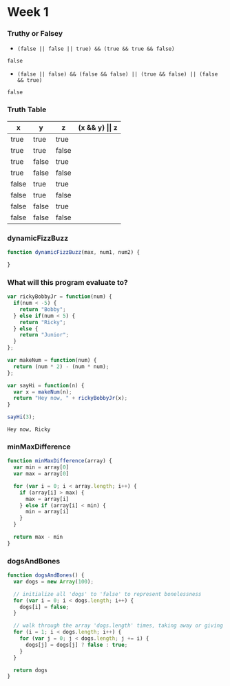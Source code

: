 # Week 1

### Truthy or Falsey

* `(false || false || true) && (true && true && false)`

`false`
* `(false || false) && (false && false) || (true && false) || (false && true)`

`false`

### Truth Table

x  | y   | z   | (x && y) &#124;&#124; z
-----|-----|-----|------------------------
true |true |true |
true |true |false|
true |false|true |
true |false|false|
false|true |true |
false|true |false|
false|false|true |
false|false|false|

### dynamicFizzBuzz

```js
function dynamicFizzBuzz(max, num1, num2) {

}
```

### What will this program evaluate to?

```javascript
var rickyBobbyJr = function(num) {
  if(num < -5) {
    return "Bobby";
  } else if(num < 5) {
    return "Ricky";
  } else {
    return "Junior";
  }
};

var makeNum = function(num) {
  return (num * 2) - (num * num);
};

var sayHi = function(n) {
  var x = makeNum(n);
  return "Hey now, " + rickyBobbyJr(x);
}

sayHi(3);
```

`Hey now, Ricky`

### minMaxDifference
```js
function minMaxDifference(array) {
  var min = array[0]
  var max = array[0]

  for (var i = 0; i < array.length; i++) {
    if (array[i] > max) {
      max = array[i]
    } else if (array[i] < min) {
      min = array[i]
    }
  }

  return max - min
}
```

### dogsAndBones
```js
function dogsAndBones() {
  var dogs = new Array(100);

  // initialize all 'dogs' to 'false' to represent bonelessness
  for (var i = 0; i < dogs.length; i++) {
    dogs[i] = false;
  }

  // walk through the array 'dogs.length' times, taking away or giving a bone every 'i' dogs
  for (i = 1; i < dogs.length; i++) {
    for (var j = 0; j < dogs.length; j += i) {
      dogs[j] = dogs[j] ? false : true;
    }
  }

  return dogs
}
```

